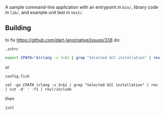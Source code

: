 A sample command-line application with an entrypoint in `bin/`, library code
in `lib/`, and example unit test in `test/`.

## Building

to fix https://github.com/dart-lang/native/issues/338 do:

`.zshrc`
```zsh
export CPATH="$(clang -v 2>&1 | grep "Selected GCC installation" | rev | cut -d' ' -f1 | rev)/include"
```
or

`config.fish`
```fish
set -gx CPATH (clang -v 2>&1 | grep "Selected GCC installation" | rev | cut -d' ' -f1 | rev)/include
```

then

```shell
just
```
